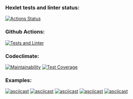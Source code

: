 ### Hexlet tests and linter status:
[![Actions Status](https://github.com/Olegovych/python-project-50/workflows/hexlet-check/badge.svg)](https://github.com/Olegovych/python-project-50/actions)
### Github Actions:
[![Tests and Linter](https://github.com/Olegovych/python-project-50/actions/workflows/my-workflow.yml/badge.svg)](https://github.com/Olegovych/python-project-50/actions/workflows/my-workflow.yml)
### Codeclimate:
[![Maintainability](https://api.codeclimate.com/v1/badges/1652f401abd6a5d86523/maintainability)](https://codeclimate.com/github/Olegovych/python-project-50/maintainability)
[![Test Coverage](https://api.codeclimate.com/v1/badges/1652f401abd6a5d86523/test_coverage)](https://codeclimate.com/github/Olegovych/python-project-50/test_coverage)
### Examples:
[![asciicast](https://asciinema.org/a/sYZRwQGNtevTPba2xyGmurlC6.svg)](https://asciinema.org/a/sYZRwQGNtevTPba2xyGmurlC6)
[![asciicast](https://asciinema.org/a/zhYDikOgwuI9oT8LsJXdk5jQJ.svg)](https://asciinema.org/a/zhYDikOgwuI9oT8LsJXdk5jQJ)
[![asciicast](https://asciinema.org/a/bwVVF52ajSp123y9M66QoNNxV.svg)](https://asciinema.org/a/bwVVF52ajSp123y9M66QoNNxV)
[![asciicast](https://asciinema.org/a/OqsqRmoqbQTObFnkJkqEKJXuw.svg)](https://asciinema.org/a/OqsqRmoqbQTObFnkJkqEKJXuw)
[![asciicast](https://asciinema.org/a/OqsqRmoqbQTObFnkJkqEKJXuw.svg)](https://asciinema.org/a/OqsqRmoqbQTObFnkJkqEKJXuw)